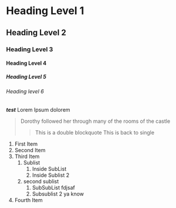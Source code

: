 # Heading Level **1**

## Heading Level 2

### Heading Level 3

#### Heading Level 4

##### Heading Level 5

###### Heading level 6

***test*** 
Lorem Ipsum dolorem

> Dorothy followed her through many
> of the rooms of the castle
>> This is a double blockquote
> This is back to single


1. First Item 
2. Second Item 
3. Third Item
    1. Sublist
        1. Inside SubList
        2. Inside Sublist 2
    2. second sublist
        1. SubSubList fdjsaf
        2. Subsublist 2 ya know
4. Fourth Item 



